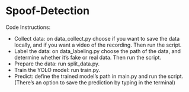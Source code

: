 # Spoof-Detection

Code Instructions:
-	Collect data: on data_collect.py choose if you want to save the data locally, and if you want a video of the recording. Then run the script.
-	Label the data: on data_labeling.py choose the path of the data, and determine whether it’s fake or real data. Then run the script. 
-	Prepare the data: run split_data.py.
-	Train the YOLO model: run train.py.
-	Predict: define the trained model’s path in main.py and run the script. (There’s an option to save the prediction by typing in the terminal)
